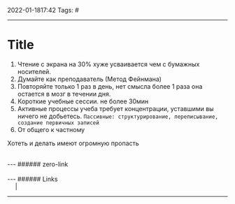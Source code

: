 2022-01-1817:42
Tags: #

---
# Title
1. Чтение с экрана на 30% хуже усваивается чем с бумажных носителей.
2. Думайте как преподаватель (Метод Фейнмана)
3. Повторяйте только 1 раз в день, нет смысла более 1 раза она остается в мозг в течении дня.
4. Короткие учебные сессии. не более 30мин
5. Активные процессы учеба требует концентрации, уставшими вы ничего не добьетесь. 
`Пассивные: структурирование, переписывание, создание первичных записей`
6. От общего к частному

Хотеть и делать имеют огромную пропасть

 
</br>
---
###### zero-link </br>

</br>
---
###### Links </br>
 &emsp; | &emsp; 


---
